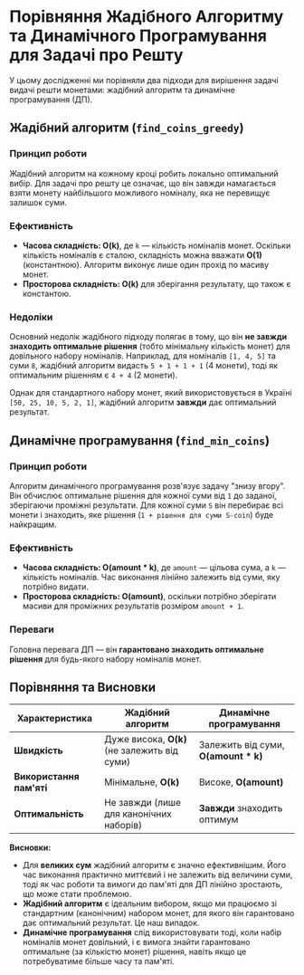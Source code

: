 # Порівняння Жадібного Алгоритму та Динамічного Програмування для Задачі про Решту

У цьому дослідженні ми порівняли два підходи для вирішення задачі видачі решти монетами: жадібний алгоритм та динамічне програмування (ДП).

## Жадібний алгоритм (`find_coins_greedy`)

### Принцип роботи
Жадібний алгоритм на кожному кроці робить локально оптимальний вибір. Для задачі про решту це означає, що він завжди намагається взяти монету найбільшого можливого номіналу, яка не перевищує залишок суми.

### Ефективність
-   **Часова складність: O(k)**, де `k` — кількість номіналів монет. Оскільки кількість номіналів є сталою, складність можна вважати **O(1)** (константною). Алгоритм виконує лише один прохід по масиву монет.
-   **Просторова складність: O(k)** для зберігання результату, що також є константою.

### Недоліки
Основний недолік жадібного підходу полягає в тому, що він **не завжди знаходить оптимальне рішення** (тобто мінімальну кількість монет) для довільного набору номіналів. Наприклад, для номіналів `[1, 4, 5]` та суми `8`, жадібний алгоритм видасть `5 + 1 + 1 + 1` (4 монети), тоді як оптимальним рішенням є `4 + 4` (2 монети).

Однак для стандартного набору монет, який використовується в Україні `[50, 25, 10, 5, 2, 1]`, жадібний алгоритм **завжди** дає оптимальний результат.

## Динамічне програмування (`find_min_coins`)

### Принцип роботи
Алгоритм динамічного програмування розв'язує задачу "знизу вгору". Він обчислює оптимальне рішення для кожної суми від `1` до заданої, зберігаючи проміжні результати. Для кожної суми `S` він перебирає всі монети і знаходить, яке рішення (`1 + рішення для суми S-coin`) буде найкращим.

### Ефективність
-   **Часова складність: O(amount * k)**, де `amount` — цільова сума, а `k` — кількість номіналів. Час виконання лінійно залежить від суми, яку потрібно видати.
-   **Просторова складність: O(amount)**, оскільки потрібно зберігати масиви для проміжних результатів розміром `amount + 1`.

### Переваги
Головна перевага ДП — він **гарантовано знаходить оптимальне рішення** для будь-якого набору номіналів монет.

## Порівняння та Висновки

| Характеристика          | Жадібний алгоритм                   | Динамічне програмування         |
| ----------------------- | ----------------------------------- | ------------------------------- |
| **Швидкість**           | Дуже висока, **O(k)** (не залежить від суми) | Залежить від суми, **O(amount * k)** |
| **Використання пам'яті** | Мінімальне, **O(k)**                | Високе, **O(amount)**           |
| **Оптимальність**       | Не завжди (лише для канонічних наборів) | **Завжди** знаходить оптимум   |

**Висновки:**

-   Для **великих сум** жадібний алгоритм є значно ефективнішим. Його час виконання практично миттєвий і не залежить від величини суми, тоді як час роботи та вимоги до пам'яті для ДП лінійно зростають, що може стати проблемою.
-   **Жадібний алгоритм** є ідеальним вибором, якщо ми працюємо зі стандартним (канонічним) набором монет, для якого він гарантовано дає оптимальний результат. Це наш випадок.
-   **Динамічне програмування** слід використовувати тоді, коли набір номіналів монет довільний, і є вимога знайти гарантовано оптимальне (за кількістю монет) рішення, навіть якщо це потребуватиме більше часу та пам'яті.
